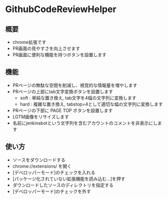 # GithubCodeReviewHelper

## 概要

* chrome拡張です
* PR画面の見やすさを向上させます
* PR画面に便利な機能を持つボタンを設置します

## 機能

* PRページの無駄な空間を削減し、視覚的な情報量を増やします
* PRページの上部にtab文字変換ボタンを設置します
  * soft : 単純な置き換え, tab文字を4幅の文字列に変換します
  * hard : 複雑な置き換え, tabstop=4として適切な幅の文字列に変換します
* PRページの下部に PAGE TOP ボタンを設置します
* LGTM画像をリサイズします
* 名前にjenkinsbotという文字列を含むアカウントのコメントを非表示にします

## 使い方

* ソースをダウンロードする
* chrome://extensions/ を開く
* [デベロッパーモード]のチェックを入れる
* [パッケージ化されていない拡張機能を読み込む...]を押す
* ダウンロードしたソースのディレクトリを指定する
* [デベロッパーモード]のチェックを外す
